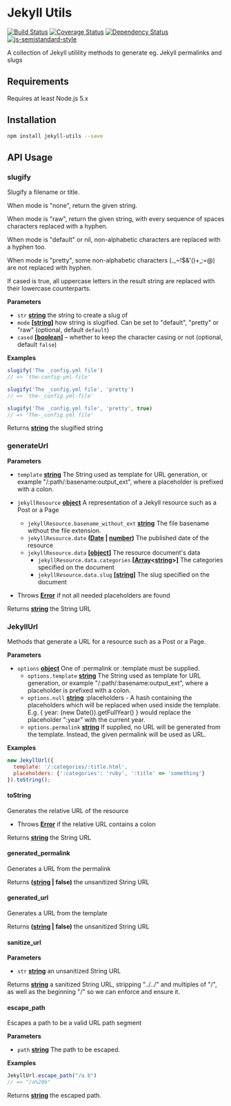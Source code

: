 # Jekyll Utils

[![Build Status](https://travis-ci.org/voxpelli/node-jekyll-utils.svg?branch=master)](https://travis-ci.org/voxpelli/node-jekyll-utils)
[![Coverage Status](https://coveralls.io/repos/voxpelli/node-jekyll-utils/badge.svg)](https://coveralls.io/r/voxpelli/node-jekyll-utils)
[![Dependency Status](https://gemnasium.com/voxpelli/node-jekyll-utils.svg)](https://gemnasium.com/voxpelli/node-jekyll-utils)
[![js-semistandard-style](https://img.shields.io/badge/code%20style-semistandard-brightgreen.svg?style=flat)](https://github.com/Flet/semistandard)

A collection of Jekyll utilility methods to generate eg. Jekyll permalinks and slugs

## Requirements

Requires at least Node.js 5.x

## Installation

```bash
npm install jekyll-utils --save
```

## API Usage

### slugify

Slugify a filename or title.

When mode is "none", return the given string.

When mode is "raw", return the given string,
with every sequence of spaces characters replaced with a hyphen.

When mode is "default" or nil, non-alphabetic characters are
replaced with a hyphen too.

When mode is "pretty", some non-alphabetic characters (.\_~!$&'()+,;=@)
are not replaced with hyphen.

If cased is true, all uppercase letters in the result string are
replaced with their lowercase counterparts.

**Parameters**

-   `str` **[string](https://developer.mozilla.org/en-US/docs/Web/JavaScript/Reference/Global_Objects/String)** the string to create a slug of
-   `mode` **\[[string](https://developer.mozilla.org/en-US/docs/Web/JavaScript/Reference/Global_Objects/String)]** how string is slugified. Can be set to "default", "pretty" or "raw" (optional, default `default`)
-   `cased` **\[[boolean](https://developer.mozilla.org/en-US/docs/Web/JavaScript/Reference/Global_Objects/Boolean)]** – whether to keep the character casing or not (optional, default `false`)

**Examples**

```javascript
slugify('The _config.yml file')
// => 'the-config-yml-file'
```

```javascript
slugify('The _config.yml file', 'pretty')
// => 'the-_config.yml-file'
```

```javascript
slugify('The _config.yml file', 'pretty', true)
// => 'The-_config.yml file'
```

Returns **[string](https://developer.mozilla.org/en-US/docs/Web/JavaScript/Reference/Global_Objects/String)** the slugified string

### generateUrl

**Parameters**

-   `template` **[string](https://developer.mozilla.org/en-US/docs/Web/JavaScript/Reference/Global_Objects/String)** The String used as template for URL generation,
    or example "/:path/:basename:output_ext", where
    a placeholder is prefixed with a colon.
-   `jekyllResource` **[object](https://developer.mozilla.org/en-US/docs/Web/JavaScript/Reference/Global_Objects/Object)** A representation of a Jekyll resource such as a Post or a Page
    -   `jekyllResource.basename_without_ext` **[string](https://developer.mozilla.org/en-US/docs/Web/JavaScript/Reference/Global_Objects/String)** The file basename without the file extension.
    -   `jekyllResource.date` **([Date](https://developer.mozilla.org/en-US/docs/Web/JavaScript/Reference/Global_Objects/Date) \| [number](https://developer.mozilla.org/en-US/docs/Web/JavaScript/Reference/Global_Objects/Number))** The published date of the resource
    -   `jekyllResource.data` **\[[object](https://developer.mozilla.org/en-US/docs/Web/JavaScript/Reference/Global_Objects/Object)]** The resource document's data
        -   `jekyllResource.data.categories` **\[[Array](https://developer.mozilla.org/en-US/docs/Web/JavaScript/Reference/Global_Objects/Array)&lt;[string](https://developer.mozilla.org/en-US/docs/Web/JavaScript/Reference/Global_Objects/String)>]** The categories specified on the document
        -   `jekyllResource.data.slug` **\[[string](https://developer.mozilla.org/en-US/docs/Web/JavaScript/Reference/Global_Objects/String)]** The slug specified on the document


-   Throws **[Error](https://developer.mozilla.org/en-US/docs/Web/JavaScript/Reference/Global_Objects/Error)** if not all needed placeholders are found

Returns **[string](https://developer.mozilla.org/en-US/docs/Web/JavaScript/Reference/Global_Objects/String)** the String URL

### JekyllUrl

Methods that generate a URL for a resource such as a Post or a Page.

**Parameters**

-   `options` **[object](https://developer.mozilla.org/en-US/docs/Web/JavaScript/Reference/Global_Objects/Object)** One of :permalink or :template must be supplied.
    -   `options.template` **[string](https://developer.mozilla.org/en-US/docs/Web/JavaScript/Reference/Global_Objects/String)** The String used as template for URL generation,
        or example "/:path/:basename:output_ext", where
        a placeholder is prefixed with a colon.
    -   `options.null` **[string](https://developer.mozilla.org/en-US/docs/Web/JavaScript/Reference/Global_Objects/String)** :placeholders - A hash containing the placeholders which will be
        replaced when used inside the template. E.g.
        { year: (new Date()).getFullYear() } would replace
        the placeholder ":year" with the current year.
    -   `options.permalink` **[string](https://developer.mozilla.org/en-US/docs/Web/JavaScript/Reference/Global_Objects/String)** If supplied, no URL will be generated from the
        template. Instead, the given permalink will be
        used as URL.

**Examples**

```javascript
new JekyllUrl({
  template: '/:categories/:title.html',
  placeholders: {':categories': 'ruby', ':title' => 'something'}
}).toString();
```

#### toString

Generates the relative URL of the resource

-   Throws **[Error](https://developer.mozilla.org/en-US/docs/Web/JavaScript/Reference/Global_Objects/Error)** if the relative URL contains a colon

Returns **[string](https://developer.mozilla.org/en-US/docs/Web/JavaScript/Reference/Global_Objects/String)** the String URL

#### generated_permalink

Generates a URL from the permalink

Returns **([string](https://developer.mozilla.org/en-US/docs/Web/JavaScript/Reference/Global_Objects/String) | false)** the unsanitized String URL

#### generated_url

Generates a URL from the template

Returns **([string](https://developer.mozilla.org/en-US/docs/Web/JavaScript/Reference/Global_Objects/String) | false)** the unsanitized String URL

#### sanitize_url

**Parameters**

-   `str` **[string](https://developer.mozilla.org/en-US/docs/Web/JavaScript/Reference/Global_Objects/String)** an unsanitized String URL

Returns **[string](https://developer.mozilla.org/en-US/docs/Web/JavaScript/Reference/Global_Objects/String)** a sanitized String URL, stripping "../../" and multiples of "/",
as well as the beginning "/" so we can enforce and ensure it.

#### escape_path

Escapes a path to be a valid URL path segment

**Parameters**

-   `path` **[string](https://developer.mozilla.org/en-US/docs/Web/JavaScript/Reference/Global_Objects/String)** The path to be escaped.

**Examples**

```javascript
JekyllUrl.escape_path("/a b")
// => "/a%20b"
```

Returns **[string](https://developer.mozilla.org/en-US/docs/Web/JavaScript/Reference/Global_Objects/String)** the escaped path.
